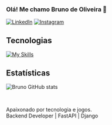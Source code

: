 ### Olá! Me chamo Bruno de Oliveira 👋

[![LinkedIn](https://img.shields.io/badge/LinkedIn-0077B5?style=for-the-badge&logo=linkedin&logoColor=white)](https://www.linkedin.com/in/brunoliy/)
[![Instagram](https://img.shields.io/badge/Instagram-E4405F?style=for-the-badge&logo=instagram&logoColor=white)](https://www.instagram.com/bruno_oli1/)


## Tecnologias 
[![My Skills](https://skillicons.dev/icons?i=py,fastapi,django,cs,mongodb,docker,unity)](https://skillicons.dev)


  ## Estatísticas
  
  ![Bruno GitHub stats](https://github-readme-stats.vercel.app/api?username=Brunoliy&show_icons=true&theme=onedark)
  
<br>

Apaixonado por tecnologia e jogos. 
<br>
Backend Developer | FastAPI | Django

